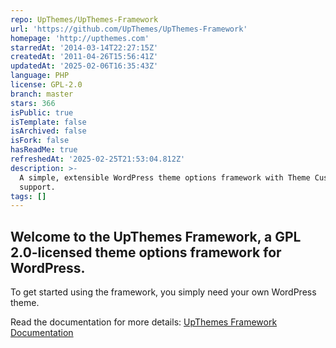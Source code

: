 ```yaml
---
repo: UpThemes/UpThemes-Framework
url: 'https://github.com/UpThemes/UpThemes-Framework'
homepage: 'http://upthemes.com'
starredAt: '2014-03-14T22:27:15Z'
createdAt: '2011-04-26T15:56:41Z'
updatedAt: '2025-02-06T16:35:43Z'
language: PHP
license: GPL-2.0
branch: master
stars: 366
isPublic: true
isTemplate: false
isArchived: false
isFork: false
hasReadMe: true
refreshedAt: '2025-02-25T21:53:04.812Z'
description: >-
  A simple, extensible WordPress theme options framework with Theme Customizer
  support.
tags: []
---
```


## Welcome to the UpThemes Framework, a GPL 2.0-licensed theme options framework for WordPress.

To get started using the framework, you simply need your own WordPress theme.

Read the documentation for more details: [UpThemes Framework Documentation](https://upthemes.com/upthemes-framework/documentation/)
